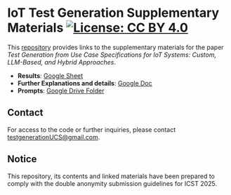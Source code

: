 # IoT Test Generation Supplementary Materials [![License: CC BY 4.0](https://img.shields.io/badge/License-CC%20BY%204.0-lightgrey.svg)](https://creativecommons.org/licenses/by/4.0/)

This [repository](https://drive.google.com/drive/folders/1G9Yl4pXZmT0M8ufoQDo69pzQvAtAknKh?usp=sharing) provides links to the supplementary materials for the paper 
*Test Generation from Use Case Specifications for IoT Systems: Custom, LLM-Based, and Hybrid Approaches*.

- **Results**: [Google Sheet](https://docs.google.com/spreadsheets/d/1Ek0cs7u1RXAFrB1yFJxXpBzbfcdE6IM_137QJg_WAWM/edit?usp=sharing)
- **Further Explanations and details**: [Google Doc](https://docs.google.com/document/d/1CUZMJmEAzzt8oBkLP5fc7vN_SRxAuROAb9U_i5c571Q/edit?usp=sharing)
- **Prompts**: [Google Drive Folder](https://drive.google.com/drive/folders/1Lq6Ja64SY7NHnnRh6iHJNlk3VObKHDqL?usp=sharing)


## Contact
For access to the code or further inquiries, please contact [testgenerationUCS@gmail.com](mailto:testgenerationUCS@gmail.com).

## Notice
This repository, its contents and linked materials have been prepared to comply with the double anonymity submission guidelines for ICST 2025.
